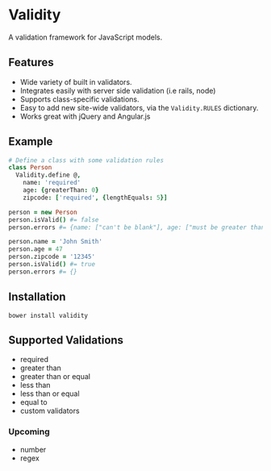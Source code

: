 # Validity

A validation framework for JavaScript models.

## Features

- Wide variety of built in validators.
- Integrates easily with server side validation (i.e rails, node)
- Supports class-specific validations.
- Easy to add new site-wide validators, via the `Validity.RULES` dictionary.
- Works great with jQuery and Angular.js


## Example

```coffeescript
# Define a class with some validation rules
class Person
  Validity.define @,
    name: 'required'
    age: {greaterThan: 0}
    zipcode: ['required', {lengthEquals: 5}]

person = new Person
person.isValid() #= false
person.errors #= {name: ["can't be blank"], age: ["must be greater than 0"], zipcode: ["can't be blank", "must have exactly 5 characters"]}

person.name = 'John Smith'
person.age = 47
person.zipcode = '12345'
person.isValid() #= true
person.errors #= {}
```

## Installation

`bower install validity`

## Supported Validations

- required
- greater than
- greater than or equal
- less than
- less than or equal
- equal to
- custom validators

### Upcoming

- number
- regex
